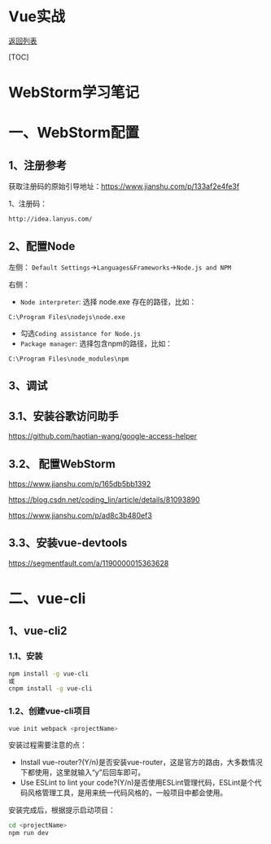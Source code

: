# Vue实战

[返回列表](https://github.com/EmonCodingFrontEnd/frontend-tutorial)

[TOC]

# WebStorm学习笔记

# 一、WebStorm配置

## 1、注册参考

获取注册码的原始引导地址：https://www.jianshu.com/p/133af2e4fe3f

1、注册码：

```
http://idea.lanyus.com/
```

## 2、配置Node

左侧： `Default Settings`->`Languages&Frameworks`->`Node.js and NPM`

右侧：

-  `Node interpreter`: 选择 node.exe 存在的路径，比如：

```
C:\Program Files\nodejs\node.exe
```

- 勾选`Coding assistance for Node.js`
- `Package manager`: 选择包含npm的路径，比如：

```
C:\Program Files\node_modules\npm
```

## 3、调试

## 3.1、安装谷歌访问助手

https://github.com/haotian-wang/google-access-helper

##  3.2、 配置WebStorm

https://www.jianshu.com/p/165db5bb1392

https://blog.csdn.net/coding_lin/article/details/81093890

https://www.jianshu.com/p/ad8c3b480ef3

## 3.3、安装vue-devtools

https://segmentfault.com/a/1190000015363628



# 二、vue-cli

## 1、vue-cli2

### 1.1、安装

```bash
npm install -g vue-cli
或
cnpm install -g vue-cli
```

### 1.2、创建vue-cli项目

```bash
vue init webpack <projectName>
```

安装过程需要注意的点：

- Install vue-router?(Y/n)是否安装vue-router，这是官方的路由，大多数情况下都使用，这里就输入“y”后回车即可。
- Use ESLint to lint your code?(Y/n)是否使用ESLint管理代码，ESLint是个代码风格管理工具，是用来统一代码风格的，一般项目中都会使用。

安装完成后，根据提示启动项目：

```bash
cd <projectName>
npm run dev
```



















<u></u>